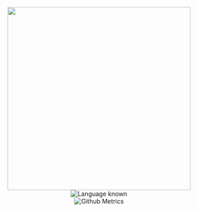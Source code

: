 



<!--
**Skulls23/Skulls23** is a ✨ _special_ ✨ repository because its `README.md` (this file) appears on your GitHub profile. -->
<!-- <p align="center"><img alt="GitHub Stats" src="https://github-readme-stats.vercel.app/api?username=skulls23i&show_icons=true&title_color=fff&icon_color=82d4f7&text_color=d1dae3&bg_color=090909"> </p> -->

<p align="center">
<img width="420" align="center" src="https://github-readme-stats.vercel.app/api?username=Skulls23&hide_border=true&theme=midnight-purple&show_icons=true&count_private=true" />
<br/>
<img src="https://github-readme-stats.vercel.app/api/top-langs/?username=anuraghazra&layout=compact&langs_count=10)" alt="Language known">
<br/>
<img src="https://metrics.lecoq.io/Skulls23" alt="Github Metrics">

<!--
Here are some ideas to get you started:
-->
<!--
- 🔭 I’m currently working on many projects due to highschool.
- 🌱 I’m currently learning php.
- 👯 I’m looking to collaborate on ...
- 🤔 I’m looking for help with ...
- 💬 Ask me about ...
- 📫 How to reach me: florian.boireau.pro@hotmail.com
- 😄 Pronouns: ...
- ⚡ Fun fact: ...
-->

</p>

